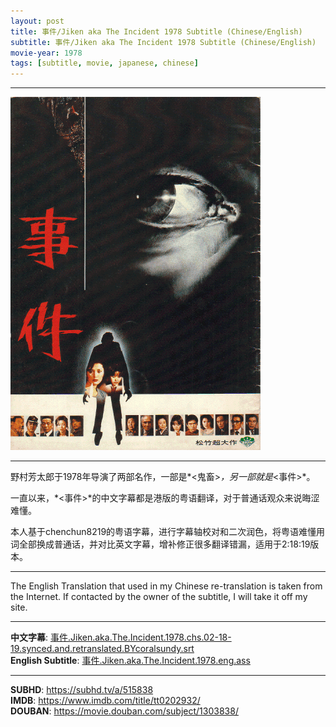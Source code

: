 ```yaml
---
layout: post
title: 事件/Jiken aka The Incident 1978 Subtitle (Chinese/English)
subtitle: 事件/Jiken aka The Incident 1978 Subtitle (Chinese/English)
movie-year: 1978
tags: [subtitle, movie, japanese, chinese]
---
```


------

![jiken_cover_1](../assets/tt0202932.jpg)

------

野村芳太郎于1978年导演了两部名作，一部是*\<鬼畜\>*，另一部就是*\<事件\>*。

一直以来，*\<事件\>*的中文字幕都是港版的粤语翻译，对于普通话观众来说晦涩难懂。

本人基于chenchun8219的粤语字幕，进行字幕轴校对和二次润色，将粤语难懂用词全部换成普通话，并对比英文字幕，增补修正很多翻译错漏，适用于2:18:19版本。

------

The English Translation that used in my Chinese re-translation is taken from the Internet. If contacted by the owner of the subtitle, I will take it off my site.

------

__中文字幕__: [事件.Jiken.aka.The.Incident.1978.chs.02-18-19.synced.and.retranslated.BYcoralsundy.srt](../subtitles/事件.Jiken.aka.The.Incident.1978.chs.02-18-19.synced.and.retranslated.BYcoralsundy.srt)<br>
__English Subtitle__: [事件.Jiken.aka.The.Incident.1978.eng.ass](../subtitles/事件.Jiken.aka.The.Incident.1978.eng.ass)

------

**SUBHD**: <https://subhd.tv/a/515838><br>
**IMDB**: <https://www.imdb.com/title/tt0202932/><br>
**DOUBAN**: <https://movie.douban.com/subject/1303838/>
